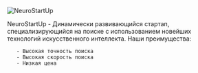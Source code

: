 ![NeuroStartUp](https://github.com/netology-ds-team/git-homeworks/blob/main/1_self/logo.png)

NeuroStartUp - Динамически развивающийся стартап, специализирующийся на поиске с использованием новейших технологий искусственного интеллекта. Наши преимущества:

       - Высокая точность поиска
       - Высокая скорость поиска
       - Низкая цена
